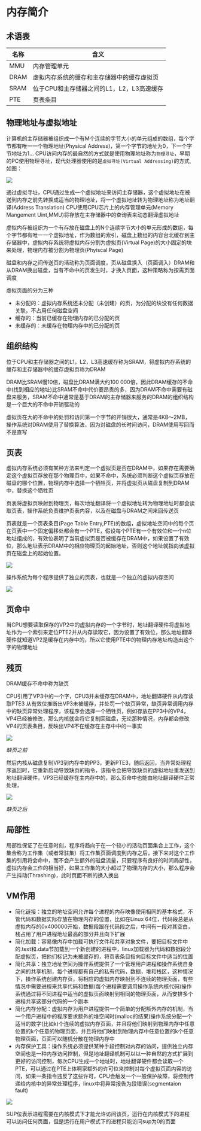 # 内存简介

## 术语表

|名称|含义|
|--|--|
|MMU|内存管理单元|
|DRAM|虚拟内存系统的缓存和主存储器中的缓存虚拟页|
|SRAM|位于CPU和主存储器之间的L1，L2，L3高速缓存
|PTE|页表条目|


## 物理地址与虚拟地址
计算机的主存储器被组织成一个有M个连续的字节大小的单元组成的数组，每个字节都有唯一一个物理地址(Physical Address)，第一个字节的地址为0，下一个字节地址为1... CPU访问内存的最自然的方式就是使用物理地址称为`物理寻址`，早期的PC使用物理寻址，现代处理器使用的是`虚拟寻址(Virtual Addressing)`的方式,如图：

![](img/虚拟寻址.png)

通过虚拟寻址，CPU通过生成一个虚拟地址来访问主存储器，这个虚拟地址在被送到内存之前先转换成适当的物理地址，将一个虚拟地址转为物理地址称为地址翻译(Address Translation) CPU使用CPU芯片上的内存管理单元(Memory Mangement Uint,MMU)将存放在主存储器中的查询表来动态翻译虚拟地址

虚拟内存被组织为一个有存放在磁盘上的N个连续字节大小的单元形成的数组，每个字节都有唯一一个虚拟地址，作为数组的索引，磁盘上数组的内容台北缓存到主存储器中，虚拟内存系统将虚拟内存分割为虚拟页(Virtual Page)的大小固定的块来处理，物理内存被分割为物理页(Phyiscal Page)

磁盘和内存之间传送页的活动称为页面调度，页从磁盘换入（页面调入）DRAM和从DRAM换出磁盘，当有不命中的页发生时，才换入页面，这种策略称为按需页面调度

虚拟页面的分为三种

+ 未分配的：虚拟内存系统还未分配（未创建）的页，为分配的块没有任何数据关联，不占用任何磁盘空间
+ 缓存的：当前已缓存在物理内存的已分配的页
+ 未缓存的：未缓存在物理内存中的已分配的页


## 组织结构

位于CPU和主存储器之间的L1，L2，L3高速缓存称为SRAM，将虚拟内存系统的缓存和主存储器中的缓存虚拟页称为DRAM

DRAM比SRAM慢10倍，磁盘比DRAM满大约100 000倍，因此DRAM缓存的不命中(找到相应的地址)比SRAM不命中代价要昂贵的多，因为DRAM不命中需要有磁盘来服务，SRAM不命中通常是基于DRAM的主存储器来服务的DRAM的组织结构是一个巨大的不命中开销驱动的

虚拟页在大的不命中的处罚和访问第一个字节的开销很大，通常是4KB～2MB，操作系统对DRAM使用了替换算法，因为对磁盘的长时间访问，DRAM使用写回而不是直写

## 页表

虚拟内存系统必须有某种方法来判定一个虚拟页是否在DRAM中，如果存在需要确定这个虚拟页存放在那个物理页中，如果不命中，系统必须判断这个虚拟页存放在磁盘的哪个位置，物理内存中选择一个牺牲页，并将虚拟页从磁盘复制到DRAM中，替换这个牺牲页

页表将虚拟页映射到物理页，每次地址翻译将一个虚拟地址转为物理地址时都会读取页表，操作系统负责维护页表内容，以及在磁盘与DRAM之间来回传送页

页表就是一个页表条目(Page Table Entry,PTE)的数组，虚拟地址空间中的每个页在页表中一个固定偏移处都会有一个PTE，假设每个PTE有一个有效位和一个n位地址组成的，有效位表明了当前虚拟页是否被缓存在DRAM中，如果设置了有效位，那么地址表示DRAM中的相应物理页的起始地址，否则这个地址就指向该虚拟页在磁盘上的起始位置。

![](img/页表.png)


操作系统为每个程序提供了独立的页表，也就是一个独立的虚拟内存空间

![](img/进程虚拟地址.png)


## 页命中

当CPU想要读取保存的VP2中的虚拟内存的一个字节时，地址翻译硬件将虚拟地址作为一个索引来定位PTE2并从内存读取它，因为设置了有效位，那么地址翻译硬件就知道VP2是缓存在内存中的，所以它使用PTE中的物理内存地址构造出这个字的物理地址

## 残页

DRAM缓存不命中称为缺页

CPU引用了VP3中的一个字，CPU3并未缓存在DRAM中，地址翻译硬件从内存读取PTE3 从有效位推断出VP3未被缓存，并处罚一个缺页异常，缺页异常调用内存中的缺页异常处理程序，该程序会选择一个牺牲页，例如存放在PP3中的VP4，VP4已经被修改，那么内核就会将它复制回磁盘，无论那种情况，内存都会修改VP4的页表条目，反映出VP4不在缓存在主存中中的一事实

![](img/缺页之前.png)

<i>缺页之前</i>

然后内核从磁盘复制VP3到内存中的PP3，更新PTE3，随后返回，当异常处理程序返回时，它重新启动导致缺页的指令，该指令会把导致缺页的虚拟地址重发送到地址翻译硬件，VP3已经缓存在主内存中的，那么页命中也能由地址翻译硬件正常处理，

![](img/缺页之后.png)

<i>缺页之后</i>


## 局部性
局部性保证了在任意时刻，程序将趋向于在一个较小的活动页面集合上工作，这个集合称为工作集（或者常驻集）将工作集页面调度到内存之后，接下来对这个工作集的引用将会命中，而不会产生额外的磁盘流量，只要程序有良好的时间局部性，虚拟内存会工作的相当好，如果工作集的大小超过了物理内存的大小，那么程序会产生抖动(Thrashing)，此时页面不断的换入换出


## VM作用
+ 简化链接：独立的地址空间允许每个进程的内存映像使用相同的基本格式，不管代码和数据实际存放在物理内存的位置，比如在Linux 64位，代码段总是从虚拟内存的0x400000开始，数据段跟在代码段之后，中间有一段对其空白，栈占用了用户进程地址最高的部分并且向下扩展
+ 简化加载：容易像内存中加载可执行文件和共享对象文件，要把目标文件中的.text和.data节加载到一个新创建的进程中，linux加载器为代码和数据段分配虚拟页，把他们标记为未被缓存的，将页表条目指向目标文件中适当的位置
+ 简化共享：独立地址空间为操作系统提供了一个管理用户进程和操作系统自身之间的共享机制，每个进程都有自己的私有代码，数据，堆和栈区，这种情况下，操作系统创建内存页，将相应的虚拟内存映射到不连续的物理页面，有些情况中需要进程来共享代码和数据(每个进程需要调用操作系统内核代码)操作系统通过将不同进程中适当的虚拟页面映射到相同的物理页面，从而安排多个进程共享这部分代码的一个副本
+ 简化内存分配：虚拟内存为用户进程提供一个简单的分配额外内存的机制，当一个用户进程中的程序要求额外的堆空间时(malloc的结果)操作系统分配一个适当的数字(比如k)个连续的虚拟内存页面，并且将他们映射到物理内存中任意位置的k个任意的物理页面，并且将他们映射到物理内存中任意位置的k个任意物理页面，页面可以随机分散在物理内存中
+ 内存保护工具：操作系统必须提供某种手段控制对内存的访问，提供独立内存空间也是一种内存访问控制，但是地址翻译机制可以以一种自然的方式扩展到更好的访问控制，每次CPU生成一个地址时，地址翻译硬件都会读取一个PTE，可以通过在PTE上体啊家额外的许可位来控制对每个虚拟页面内容的访问，如果一条指令违反了这些许可，CPU会触发一个一般保护故障，将控制传递给内核中的异常处理程序，linux中将异常报告为段错误(segmentaion fault)

![](img/许可位内存页.png)

SUP位表示进程需要在内核模式下才能允许访问该页，运行在内核模式下的进程可以访问任何页面，但是运行在用户模式下的进程只能访问sup为0的页面